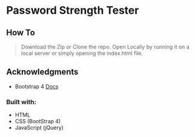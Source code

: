 # Password Strength Tester

## How To
> Download the Zip or Clone the repo.
> Open Locally by running it on a local server or simply opening the index.html file.

## Acknowledgments
- Bootstrap 4 [Docs](https://getbootstrap.com/docs/4.5/getting-started/introduction/)

### Built with: 
 * HTML
 * CSS (BootStrap 4)
 * JavaScript (jQuery)
